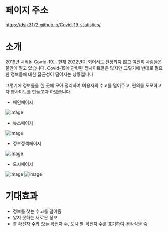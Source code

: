 # 페이지 주소  
https://dsjk3172.github.io/Covid-19-statistics/

# 소개
2019년 시작된 Covid-19는 현재 2022년이 되어서도 진정되지 않고 여전히 사람들은 불안에 떨고 있습니다.
Covid-19에 관련된 웹사이트들은 많지만 그렇기에 반대로 필요한 정보들에 대한 접근성이 떨어지는 상황입니다

그렇기에 정보들을 한 곳에 모아 정리하여 이용자의 수고를 덜어주고, 편의를 도모하고자 웹사이트를 만들고자 하였습니다.


- 메인페이지

![image](https://user-images.githubusercontent.com/49221672/117558586-9e86ba00-b0b9-11eb-9e24-0fb89f58f09a.png)

- 뉴스페이지

![image](https://user-images.githubusercontent.com/49221672/117558603-d261df80-b0b9-11eb-8271-9039da72bf0d.png)

- 정부정책페이지

![image](https://user-images.githubusercontent.com/49221672/117558611-e0176500-b0b9-11eb-9b24-a1674e8befea.png)

- 도시페이지

![image](https://user-images.githubusercontent.com/49221672/117558641-148b2100-b0ba-11eb-8519-bd5482703df4.png)
![image](https://user-images.githubusercontent.com/49221672/117558659-3be1ee00-b0ba-11eb-8c3f-da169349f419.png)


# 기대효과
- 정보를 찾는 수고를 덜어줌
- 알지 못하는 새로운 정보
- 총 확진자 수와 오늘 확진자 수, 도시 별 확진자 수를 표기하여 경각심을 줌
